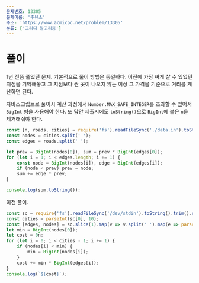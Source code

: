 ```yaml
---
문제번호: 13305
문제이름: '주유소'
주소: 'https://www.acmicpc.net/problem/13305'
분류: ['그리디 알고리즘']
---
```


# 풀이

1년 전쯤 풀었던 문제. 기본적으로 풀이 방법은 동일하다. 이전에 가장 싸게 살 수 있었던 지점을 기억해놓고 그 지점보다 싼 곳이 나오지 않는 이상 그 가격을 기준으로 거리를 계산하면 된다.

자바스크립트로 풀이시 계산 과정에서 `Number.MAX_SAFE_INTEGER`를 초과할 수 있어서 `BigInt` 형을 사용해야 한다. 또 답안 제출시에도 `toString()`으로 `BigInt`에 붙은 `n`을 제거해줘야 한다.

```js
const [n, roads, cities] = require('fs').readFileSync('./data.in').toString().trim().split('\n');
const nodes = cities.split(' ');
const edges = roads.split(' ');

let prev = BigInt(nodes[0]), sum = prev * BigInt(edges[0]);
for (let i = 1; i < edges.length; i += 1) {
    const node = BigInt(nodes[i]), edge = BigInt(edges[i]);
    if (node < prev) prev = node;
    sum += edge * prev;
}

console.log(sum.toString());
```

이전 풀이.

```js
const sc = require('fs').readFileSync('/dev/stdin').toString().trim().split('\n');
const cities = parseInt(sc[0], 10);
const [edges, nodes] = sc.slice(1).map(v => v.split(' ').map(e => parseInt(e, 10)))
let min = BigInt(nodes[0]);
let cost = 0n;
for (let i = 0; i < cities - 1; i += 1) {
    if (nodes[i] < min) {
        min = BigInt(nodes[i]);
    }
    cost += min * BigInt(edges[i]);
}
console.log(`${cost}`);
```